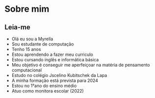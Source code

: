 # Sobre mim
## Leia-me 
- Olá eu sou a Myrella
- Sou estudante  de computação
- Tenho 15 anos 
- Estou  aprendendo a fazer meu curriculo
- Estou cursando inglês e informática básica
- Meu objetivo é conseguir me aperfeiçoar na matéria de pensamento computacional 
- Estudo no colégio Jscelino Kubitschek da Lapa
- A minha formação está prevista para 2024
- Estou no 1°ano do ensino médio  
- Atuo como monitora escolar (2022)
